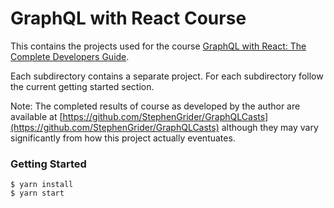 # GraphQL with React Course

This contains the projects used for the course [GraphQL with React: The Complete Developers Guide](https://www.udemy.com/graphql-with-react-course/).

Each subdirectory contains a separate project. For each subdirectory follow the current getting started section.

Note: The completed results of course as developed by the author are available at [https://github.com/StephenGrider/GraphQLCasts](https://github.com/StephenGrider/GraphQLCasts) although they may vary significantly from how this project actually eventuates.

### Getting Started

    $ yarn install
    $ yarn start
